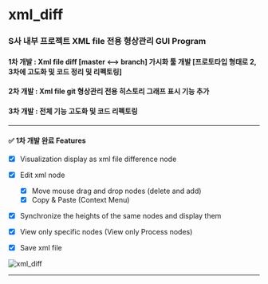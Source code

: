 # xml_diff
### S사 내부 프로젝트 XML file 전용 형상관리 GUI Program

#### 1차 개발 : Xml file diff [master <--> branch] 가시화 툴 개발 [프로토타입 형태로 2, 3차에 고도화 및 코드 정리 및 리펙토링]
#### 2차 개발 : Xml file git 형상관리 전용 히스토리 그래프 표시 기능 추가
#### 3차 개발 : 전체 기능 고도화 및 코드 리펙토링

***

#### ✅ 1차 개발 완료 Features

- [x] Visualization display as xml file difference node
- [x] Edit xml node
  - [x] Move mouse drag and drop nodes (delete and add)
  - [x] Copy & Paste (Context Menu)
- [x] Synchronize the heights of the same nodes and display them
- [x] View only specific nodes (View only Process nodes)
- [x] Save xml file


![xml_diff](https://github.com/tyeom/xml_diff/assets/13028129/56568dd0-9dfd-4b92-ac44-65416d2058f3)

***
